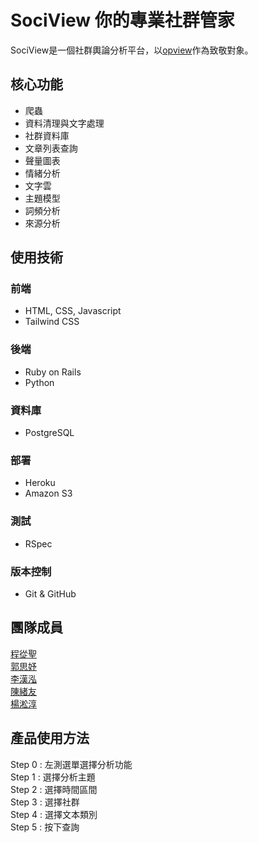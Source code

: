 # SociView 你的專業社群管家

SociView是一個社群輿論分析平台，以[opview](https://www.opview.com.tw/)作為致敬對象。

## 核心功能
- 爬蟲
- 資料清理與文字處理
- 社群資料庫
- 文章列表查詢
- 聲量圖表
- 情緒分析
- 文字雲
- 主題模型
- 詞頻分析
- 來源分析

## 使用技術
### 前端
- HTML, CSS, Javascript
- Tailwind CSS
### 後端
- Ruby on Rails 
- Python 
### 資料庫
- PostgreSQL
### 部署
- Heroku
- Amazon S3
### 測試
- RSpec
### 版本控制
- Git & GitHub

## 團隊成員
[程從聖](https://github.com/DanteChengOUO)<br>
[郭思妤](https://github.com/fishkuo)<br>
[李漢泓](https://github.com/ryanleecoding)<br>
[陳緒友](https://github.com/Minoyo1111)<br>
[楊淞淳](https://github.com/MarlboroYang)

## 產品使用方法
Step 0 : 左測選單選擇分析功能<br>
Step 1 : 選擇分析主題<br>
Step 2 : 選擇時間區間<br>
Step 3 : 選擇社群<br>
Step 4 : 選擇文本類別<br>
Step 5 : 按下查詢<br>
